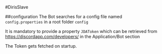 #DirisSlave

##configuration
The Bot searches for a config file named `config.properties` in a root folder `config`

It is mandatory to provide a property `JDAToken` which can be retrieved from https://discordapp.com/developers/ in the Application/Bot section

The Token gets fetched on startup.